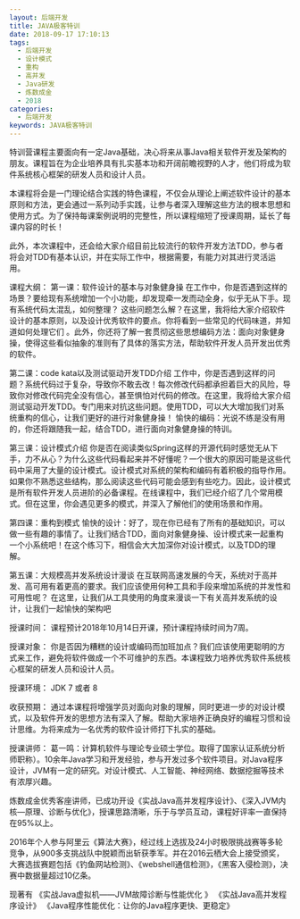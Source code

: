 ```yaml
---
layout: 后端开发
title: JAVA极客特训
date: 2018-09-17 17:10:13
tags:
  - 后端开发
  - 设计模式
  - 重构
  - 高并发
  - Java研发
  - 炼数成金
  - 2018
categories:
  - 后端开发
keywords: JAVA极客特训
---
```

特训营课程主要面向有一定Java基础，决心将来从事Java相关软件开发及架构的朋友。课程旨在为企业培养具有扎实基本功和开阔前瞻视野的人才，他们将成为软件系统核心框架的研发人员和设计人员。

本课程将会是一门理论结合实践的特色课程，不仅会从理论上阐述软件设计的基本原则和方法，更会通过一系列动手实践，让参与者深入理解这些方法的根本思想和使用方式。为了保持每课案例说明的完整性，所以课程缩短了授课周期，延长了每课内容的时长！

此外，本次课程中，还会给大家介绍目前比较流行的软件开发方法TDD，参与者将会对TDD有基本认识，并在实际工作中，根据需要，有能力对其进行灵活运用。

课程大纲：
第一课：软件设计的基本与对象健身操
        在工作中，你是否遇到这样的场景？要给现有系统增加一个小功能，却发现牵一发而动全身，似乎无从下手。现有系统代码太混乱，如何整理？
        这些问题怎么解？在这里，我将给大家介绍软件设计的基本原则，以及设计优秀软件的要点。你将看到一些常见的代码味道，并知道如何处理它们 。此外，你还将了解一套贯彻这些思想编码方法：面向对象健身操，使得这些看似抽象的准则有了具体的落实方法，帮助软件开发人员开发出优秀的软件。
<!-- more -->
第二课：code kata以及测试驱动开发TDD介绍
         工作中，你是否遇到这样的问题？系统代码过于复杂，导致你不敢去改！每次修改代码都承担着巨大的风险，导致你对修改代码完全没有信心，甚至惧怕对代码的修改。在这里，我将给大家介绍测试驱动开发TDD。专门用来对抗这些问题。使用TDD，可以大大增加我们对系统重构的信心，让我们更好的进行对象健身操！
         愉快的编码：光说不练是没有用的，你还将跟随我一起，结合TDD，进行面向对象健身操的特训。

第三课：设计模式介绍
        你是否在阅读类似Spring这样的开源代码时感觉无从下手，力不从心？为什么这些代码看起来并不好懂呢？一个很大的原因可能是这些代码中采用了大量的设计模式。设计模式对系统的架构和编码有着积极的指导作用。如果你不熟悉这些结构，那么阅读这些代码可能会感到有些吃力。因此，设计模式是所有软件开发人员进阶的必备课程。在线课程中，我们已经介绍了几个常用模式。但在这里，你会遇见更多的模式，并深入了解他们的使用场景和作用。

第四课：重构到模式
        愉快的设计：好了，现在你已经有了所有的基础知识，可以做一些有趣的事情了。让我们结合TDD，面向对象健身操、设计模式来一起重构一个小系统吧！在这个练习下，相信会大大加深你对设计模式，以及TDD的理解。

第五课：大规模高并发系统设计漫谈
         在互联网高速发展的今天，系统对于高并发、高可用有着更高的要求。我们应该使用何种工具和手段来增加系统的并发性和可用性呢？
         在这里，让我们从工具使用的角度来漫谈一下有关高并发系统的设计，让我们一起愉快的架构吧

授课时间：
课程预计2018年10月14日开课，预计课程持续时间为7周。

授课对象：
你是否因为糟糕的设计或编码而加班加点？我们应该使用更聪明的方式来工作，避免将软件做成一个不可维护的东西。本课程致力培养优秀软件系统核心框架的研发人员和设计人员。

授课环境：
JDK 7 或者 8

收获预期：
通过本课程将增强学员对面向对象的理解，同时更进一步的对设计模式，以及软件开发的思想方法有深入了解。帮助大家培养正确良好的编程习惯和设计思维。为将来成为一名优秀的软件设计师打下扎实的基础。

授课讲师：
葛一鸣：计算机软件与理论专业硕士学位。取得了国家认证系统分析师职称）。10余年Java学习和开发经验，参与开发过多个软件项目。对Java程序设计，JVM有一定的研究。对设计模式、人工智能、神经网络、数据挖掘等技术有浓厚兴趣。

炼数成金优秀客座讲师，已成功开设《实战Java高并发程序设计》、《深入JVM内核—原理、诊断与优化》，授课思路清晰，乐于与学员互动，课程好评率一直保持在95%以上。

2016年个人参与阿里云《算法大赛》，经过线上选拔及24小时极限挑战赛等多轮竞争，从900多支挑战队中脱颖而出斩获季军。并在2016云栖大会上接受颁奖，大赛选拔赛题包括《钓鱼网站检测》、《webshell通信检测》，《黑客入侵检测》，决赛中数据量超过10亿条。

现著有
《实战Java虚拟机——JVM故障诊断与性能优化 》
《实战Java高并发程序设计》
《Java程序性能优化：让你的Java程序更快、更稳定》

<div id="jspay" sid="aXRSnle1906" style="display:none">aXRSnle1906</div>
<script type="text/javascript" src="https://www.fageka.com/j.js"></script>
<script type="text/javascript" src="https://www.fageka.com/f.js" charset="utf-8"></script>
